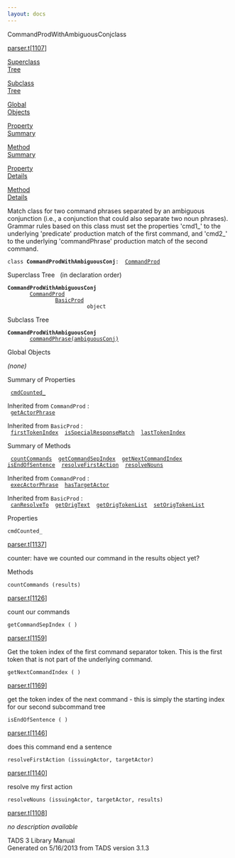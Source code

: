 ```yaml
---
layout: docs
---
```

<span class="title">CommandProdWithAmbiguousConj</span><span class="type">class</span>

[parser.t](../file/parser.t.html)\[[1107](../source/parser.t.html#1107)\]

[Superclass  
Tree](#_SuperClassTree_)

[Subclass  
Tree](#_SubClassTree_)

[Global  
Objects](#_ObjectSummary_)

[Property  
Summary](#_PropSummary_)

[Method  
Summary](#_MethodSummary_)

[Property  
Details](#_Properties_)

[Method  
Details](#_Methods_)

<div class="fdesc">

Match class for two command phrases separated by an ambiguous
conjunction (i.e., a conjunction that could also separate two noun
phrases). Grammar rules based on this class must set the properties
'cmd1\_' to the underlying 'predicate' production match of the first
command, and 'cmd2\_' to the underlying 'commandPhrase' production match
of the second command.

`class `**`CommandProdWithAmbiguousConj`**` :   `[`CommandProd`](../object/CommandProd.html)

</div>

<span id="_SuperClassTree_"></span>

<div class="mjhd">

<span class="hdln">Superclass Tree</span>   (in declaration order)

</div>

**`CommandProdWithAmbiguousConj`**  
`         `[`CommandProd`](../object/CommandProd.html)  
`                 `[`BasicProd`](../object/BasicProd.html)  
`                         object`  
<span id="_SubClassTree_"></span>

<div class="mjhd">

<span class="hdln">Subclass Tree</span>  

</div>

**`CommandProdWithAmbiguousConj`**  
`         `[`commandPhrase(ambiguousConj)`](../object/commandPhrase(ambiguousConj).html)  
<span id="_ObjectSummary_"></span>

<div class="mjhd">

<span class="hdln">Global Objects</span>  

</div>

*(none)* <span id="_PropSummary_"></span>

<div class="mjhd">

<span class="hdln">Summary of Properties</span>  

</div>

` `[`cmdCounted_`](#cmdCounted_)`  `

Inherited from `CommandProd` :  
` `[`getActorPhrase`](../object/CommandProd.html#getActorPhrase)`  `

Inherited from `BasicProd` :  
` `[`firstTokenIndex`](../object/BasicProd.html#firstTokenIndex)`  `[`isSpecialResponseMatch`](../object/BasicProd.html#isSpecialResponseMatch)`  `[`lastTokenIndex`](../object/BasicProd.html#lastTokenIndex)`  `

<span id="_MethodSummary_"></span>

<div class="mjhd">

<span class="hdln">Summary of Methods</span>  

</div>

` `[`countCommands`](#countCommands)`  `[`getCommandSepIndex`](#getCommandSepIndex)`  `[`getNextCommandIndex`](#getNextCommandIndex)`  `[`isEndOfSentence`](#isEndOfSentence)`  `[`resolveFirstAction`](#resolveFirstAction)`  `[`resolveNouns`](#resolveNouns)`  `

Inherited from `CommandProd` :  
` `[`execActorPhrase`](../object/CommandProd.html#execActorPhrase)`  `[`hasTargetActor`](../object/CommandProd.html#hasTargetActor)`  `

Inherited from `BasicProd` :  
` `[`canResolveTo`](../object/BasicProd.html#canResolveTo)`  `[`getOrigText`](../object/BasicProd.html#getOrigText)`  `[`getOrigTokenList`](../object/BasicProd.html#getOrigTokenList)`  `[`setOrigTokenList`](../object/BasicProd.html#setOrigTokenList)`  `

<span id="_Properties_"></span>

<div class="mjhd">

<span class="hdln">Properties</span>  

</div>

<span id="cmdCounted_"></span>

`cmdCounted_`

[parser.t](../file/parser.t.html)\[[1137](../source/parser.t.html#1137)\]

<div class="desc">

counter: have we counted our command in the results object yet?

</div>

<span id="_Methods_"></span>

<div class="mjhd">

<span class="hdln">Methods</span>  

</div>

<span id="countCommands"></span>

`countCommands (results)`

[parser.t](../file/parser.t.html)\[[1126](../source/parser.t.html#1126)\]

<div class="desc">

count our commands

</div>

<span id="getCommandSepIndex"></span>

`getCommandSepIndex ( )`

[parser.t](../file/parser.t.html)\[[1159](../source/parser.t.html#1159)\]

<div class="desc">

Get the token index of the first command separator token. This is the
first token that is not part of the underlying command.

</div>

<span id="getNextCommandIndex"></span>

`getNextCommandIndex ( )`

[parser.t](../file/parser.t.html)\[[1169](../source/parser.t.html#1169)\]

<div class="desc">

get the token index of the next command - this is simply the starting
index for our second subcommand tree

</div>

<span id="isEndOfSentence"></span>

`isEndOfSentence ( )`

[parser.t](../file/parser.t.html)\[[1146](../source/parser.t.html#1146)\]

<div class="desc">

does this command end a sentence

</div>

<span id="resolveFirstAction"></span>

`resolveFirstAction (issuingActor, targetActor)`

[parser.t](../file/parser.t.html)\[[1140](../source/parser.t.html#1140)\]

<div class="desc">

resolve my first action

</div>

<span id="resolveNouns"></span>

`resolveNouns (issuingActor, targetActor, results)`

[parser.t](../file/parser.t.html)\[[1108](../source/parser.t.html#1108)\]

<div class="desc">

*no description available*

</div>

<div class="ftr">

TADS 3 Library Manual  
Generated on 5/16/2013 from TADS version 3.1.3

</div>
